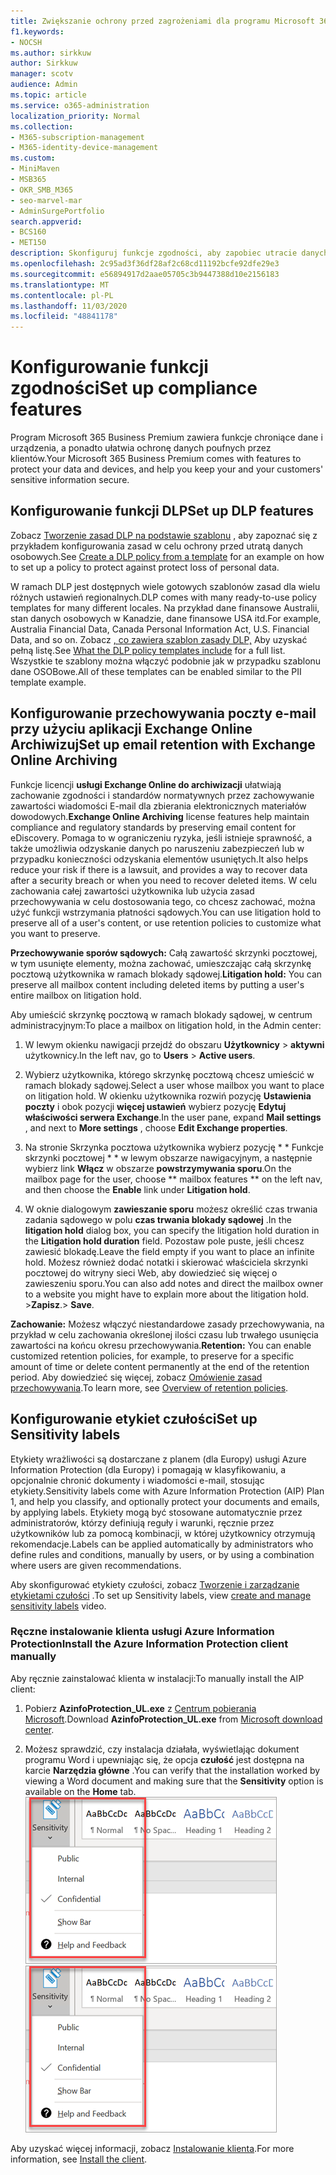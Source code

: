 ```yaml
---
title: Zwiększanie ochrony przed zagrożeniami dla programu Microsoft 365 Business Premium
f1.keywords:
- NOCSH
ms.author: sirkkuw
author: Sirkkuw
manager: scotv
audience: Admin
ms.topic: article
ms.service: o365-administration
localization_priority: Normal
ms.collection:
- M365-subscription-management
- M365-identity-device-management
ms.custom:
- MiniMaven
- MSB365
- OKR_SMB_M365
- seo-marvel-mar
- AdminSurgePortfolio
search.appverid:
- BCS160
- MET150
description: Skonfiguruj funkcje zgodności, aby zapobiec utracie danych i zapewnić bezpieczeństwo informacji poufnych przez klientów.
ms.openlocfilehash: 2c95ad3f36df28af2c68cd11192bcfe92dfe29e3
ms.sourcegitcommit: e56894917d2aae05705c3b9447388d10e2156183
ms.translationtype: MT
ms.contentlocale: pl-PL
ms.lasthandoff: 11/03/2020
ms.locfileid: "48841178"
---
```

# <a name="set-up-compliance-features"></a><span data-ttu-id="e520a-103">Konfigurowanie funkcji zgodności</span><span class="sxs-lookup"><span data-stu-id="e520a-103">Set up compliance features</span></span>

<span data-ttu-id="e520a-104">Program Microsoft 365 Business Premium zawiera funkcje chroniące dane i urządzenia, a ponadto ułatwia ochronę danych poufnych przez klientów.</span><span class="sxs-lookup"><span data-stu-id="e520a-104">Your Microsoft 365 Business Premium comes with features to protect your data and devices, and help you keep your and your customers' sensitive information secure.</span></span>

## <a name="set-up-dlp-features"></a><span data-ttu-id="e520a-105">Konfigurowanie funkcji DLP</span><span class="sxs-lookup"><span data-stu-id="e520a-105">Set up DLP features</span></span>

<span data-ttu-id="e520a-106">Zobacz [Tworzenie zasad DLP na podstawie szablonu](https://docs.microsoft.com/microsoft-365/compliance/create-a-dlp-policy-from-a-template) , aby zapoznać się z przykładem konfigurowania zasad w celu ochrony przed utratą danych osobowych.</span><span class="sxs-lookup"><span data-stu-id="e520a-106">See [Create a DLP policy from a template](https://docs.microsoft.com/microsoft-365/compliance/create-a-dlp-policy-from-a-template) for an example on how to set up a policy to protect against protect loss of personal data.</span></span> 
  
<span data-ttu-id="e520a-107">W ramach DLP jest dostępnych wiele gotowych szablonów zasad dla wielu różnych ustawień regionalnych.</span><span class="sxs-lookup"><span data-stu-id="e520a-107">DLP comes with many ready-to-use policy templates for many different locales.</span></span> <span data-ttu-id="e520a-108">Na przykład dane finansowe Australii, stan danych osobowych w Kanadzie, dane finansowe USA itd.</span><span class="sxs-lookup"><span data-stu-id="e520a-108">For example, Australia Financial Data, Canada Personal Information Act, U.S. Financial Data, and so on.</span></span> <span data-ttu-id="e520a-109">Zobacz [, co zawiera szablon zasady DLP,](https://docs.microsoft.com/microsoft-365/compliance/what-the-dlp-policy-templates-include) Aby uzyskać pełną listę.</span><span class="sxs-lookup"><span data-stu-id="e520a-109">See [What the DLP policy templates include](https://docs.microsoft.com/microsoft-365/compliance/what-the-dlp-policy-templates-include) for a full list.</span></span> <span data-ttu-id="e520a-110">Wszystkie te szablony można włączyć podobnie jak w przypadku szablonu dane OSOBowe.</span><span class="sxs-lookup"><span data-stu-id="e520a-110">All of these templates can be enabled similar to the PII template example.</span></span> 
  
## <a name="set-up-email-retention-with-exchange-online-archiving"></a><span data-ttu-id="e520a-111">Konfigurowanie przechowywania poczty e-mail przy użyciu aplikacji Exchange Online Archiwizuj</span><span class="sxs-lookup"><span data-stu-id="e520a-111">Set up email retention with Exchange Online Archiving</span></span>

 <span data-ttu-id="e520a-112">Funkcje licencji **usługi Exchange Online do archiwizacji** ułatwiają zachowanie zgodności i standardów normatywnych przez zachowywanie zawartości wiadomości E-mail dla zbierania elektronicznych materiałów dowodowych.</span><span class="sxs-lookup"><span data-stu-id="e520a-112">**Exchange Online Archiving** license features help maintain compliance and regulatory standards by preserving email content for eDiscovery.</span></span> <span data-ttu-id="e520a-113">Pomaga to w ograniczeniu ryzyka, jeśli istnieje sprawność, a także umożliwia odzyskanie danych po naruszeniu zabezpieczeń lub w przypadku konieczności odzyskania elementów usuniętych.</span><span class="sxs-lookup"><span data-stu-id="e520a-113">It also helps reduce your risk if there is a lawsuit, and provides a way to recover data after a security breach or when you need to recover deleted items.</span></span> <span data-ttu-id="e520a-114">W celu zachowania całej zawartości użytkownika lub użycia zasad przechowywania w celu dostosowania tego, co chcesz zachować, można użyć funkcji wstrzymania płatności sądowych.</span><span class="sxs-lookup"><span data-stu-id="e520a-114">You can use litigation hold to preserve all of a user's content, or use retention policies to customize what you want to preserve.</span></span>
  
<span data-ttu-id="e520a-115">**Przechowywanie sporów sądowych:** Całą zawartość skrzynki pocztowej, w tym usunięte elementy, można zachować, umieszczając całą skrzynkę pocztową użytkownika w ramach blokady sądowej.</span><span class="sxs-lookup"><span data-stu-id="e520a-115">**Litigation hold:** You can preserve all mailbox content including deleted items by putting a user's entire mailbox on litigation hold.</span></span> 
    
<span data-ttu-id="e520a-116">Aby umieścić skrzynkę pocztową w ramach blokady sądowej, w centrum administracyjnym:</span><span class="sxs-lookup"><span data-stu-id="e520a-116">To place a mailbox on litigation hold, in the Admin center:</span></span>
    
1. <span data-ttu-id="e520a-117">W lewym okienku nawigacji przejdź do obszaru **Użytkownicy** \> **aktywni** użytkownicy.</span><span class="sxs-lookup"><span data-stu-id="e520a-117">In the left nav, go to **Users** \> **Active users**.</span></span>
    
2. <span data-ttu-id="e520a-118">Wybierz użytkownika, którego skrzynkę pocztową chcesz umieścić w ramach blokady sądowej.</span><span class="sxs-lookup"><span data-stu-id="e520a-118">Select a user whose mailbox you want to place on litigation hold.</span></span> <span data-ttu-id="e520a-119">W okienku użytkownika rozwiń pozycję **Ustawienia poczty** i obok pozycji **więcej ustawień** wybierz pozycję **Edytuj właściwości serwera Exchange**.</span><span class="sxs-lookup"><span data-stu-id="e520a-119">In the user pane, expand **Mail settings** , and next to **More settings** , choose **Edit Exchange properties**.</span></span>
    
3. <span data-ttu-id="e520a-120">Na stronie Skrzynka pocztowa użytkownika wybierz pozycję \* \* Funkcje skrzynki pocztowej \* \* w lewym obszarze nawigacyjnym, a następnie wybierz link **Włącz** w obszarze **powstrzymywania sporu**.</span><span class="sxs-lookup"><span data-stu-id="e520a-120">On the mailbox page for the user, choose \*\* mailbox features \*\* on the left nav, and then choose the **Enable** link under **Litigation hold**.</span></span>
    
4. <span data-ttu-id="e520a-121">W oknie dialogowym **zawieszanie sporu** możesz określić czas trwania zadania sądowego w polu **czas trwania blokady sądowej** .</span><span class="sxs-lookup"><span data-stu-id="e520a-121">In the **litigation hold** dialog box, you can specify the litigation hold duration in the **Litigation hold duration** field.</span></span> <span data-ttu-id="e520a-122">Pozostaw pole puste, jeśli chcesz zawiesić blokadę.</span><span class="sxs-lookup"><span data-stu-id="e520a-122">Leave the field empty if you want to place an infinite hold.</span></span> <span data-ttu-id="e520a-123">Możesz również dodać notatki i skierować właściciela skrzynki pocztowej do witryny sieci Web, aby dowiedzieć się więcej o zawieszeniu sporu.</span><span class="sxs-lookup"><span data-stu-id="e520a-123">You can also add notes and direct the mailbox owner to a website you might have to explain more about the litigation hold.</span></span> <span data-ttu-id="e520a-124">\>**Zapisz**.</span><span class="sxs-lookup"><span data-stu-id="e520a-124">\> **Save**.</span></span>
    
<span data-ttu-id="e520a-125">**Zachowanie:** Możesz włączyć niestandardowe zasady przechowywania, na przykład w celu zachowania określonej ilości czasu lub trwałego usunięcia zawartości na końcu okresu przechowywania.</span><span class="sxs-lookup"><span data-stu-id="e520a-125">**Retention:** You can enable customized retention policies, for example, to preserve for a specific amount of time or delete content permanently at the end of the retention period.</span></span> <span data-ttu-id="e520a-126">Aby dowiedzieć się więcej, zobacz [Omówienie zasad przechowywania](https://docs.microsoft.com/microsoft-365/compliance/retention-policies).</span><span class="sxs-lookup"><span data-stu-id="e520a-126">To learn more, see [Overview of retention policies](https://docs.microsoft.com/microsoft-365/compliance/retention-policies).</span></span>

## <a name="set-up-sensitivity-labels"></a><span data-ttu-id="e520a-127">Konfigurowanie etykiet czułości</span><span class="sxs-lookup"><span data-stu-id="e520a-127">Set up Sensitivity labels</span></span>

<span data-ttu-id="e520a-128">Etykiety wrażliwości są dostarczane z planem (dla Europy) usługi Azure Information Protection (dla Europy) i pomagają w klasyfikowaniu, a opcjonalnie chronić dokumenty i wiadomości e-mail, stosując etykiety.</span><span class="sxs-lookup"><span data-stu-id="e520a-128">Sensitivity labels come with Azure Information Protection (AIP) Plan 1, and help you classify, and optionally protect your documents and emails, by applying labels.</span></span> <span data-ttu-id="e520a-129">Etykiety mogą być stosowane automatycznie przez administratorów, którzy definiują reguły i warunki, ręcznie przez użytkowników lub za pomocą kombinacji, w której użytkownicy otrzymują rekomendacje.</span><span class="sxs-lookup"><span data-stu-id="e520a-129">Labels can be applied automatically by administrators who define rules and conditions, manually by users, or by using a combination where users are given recommendations.</span></span>

<span data-ttu-id="e520a-130">Aby skonfigurować etykiety czułości, zobacz [Tworzenie i zarządzanie etykietami czułości](https://support.microsoft.com/office/2fb96b54-7dd2-4f0c-ac8d-170790d4b8b9) .</span><span class="sxs-lookup"><span data-stu-id="e520a-130">To set up Sensitivity labels, view [create and manage sensitivity labels](https://support.microsoft.com/office/2fb96b54-7dd2-4f0c-ac8d-170790d4b8b9) video.</span></span>



### <a name="install-the-azure-information-protection-client-manually"></a><span data-ttu-id="e520a-131">Ręczne instalowanie klienta usługi Azure Information Protection</span><span class="sxs-lookup"><span data-stu-id="e520a-131">Install the Azure Information Protection client manually</span></span>

<span data-ttu-id="e520a-132">Aby ręcznie zainstalować klienta w instalacji:</span><span class="sxs-lookup"><span data-stu-id="e520a-132">To manually install the AIP client:</span></span>

1. <span data-ttu-id="e520a-133">Pobierz **AzinfoProtection_UL.exe** z [Centrum pobierania Microsoft](https://www.microsoft.com/download/details.aspx?id=53018).</span><span class="sxs-lookup"><span data-stu-id="e520a-133">Download **AzinfoProtection_UL.exe** from [Microsoft download center](https://www.microsoft.com/download/details.aspx?id=53018).</span></span>
 
2. <span data-ttu-id="e520a-134">Możesz sprawdzić, czy instalacja działała, wyświetlając dokument programu Word i upewniając się, że opcja **czułość** jest dostępna na karcie **Narzędzia główne** .</span><span class="sxs-lookup"><span data-stu-id="e520a-134">You can verify that the installation worked by viewing a Word document and making sure that the **Sensitivity** option is available on the **Home** tab.</span></span>
<br/><span data-ttu-id="e520a-135">![Lista rozwijana karty Ochrona w dokumencie programu Word.](../media/word-sensitivity.png)</span><span class="sxs-lookup"><span data-stu-id="e520a-135">![Protection tab drop-down in a Word document.](../media/word-sensitivity.png)</span></span>

<span data-ttu-id="e520a-136">Aby uzyskać więcej informacji, zobacz [Instalowanie klienta](https://docs.microsoft.com/azure/information-protection/infoprotect-tutorial-step3).</span><span class="sxs-lookup"><span data-stu-id="e520a-136">For more information, see [Install the client](https://docs.microsoft.com/azure/information-protection/infoprotect-tutorial-step3).</span></span>
